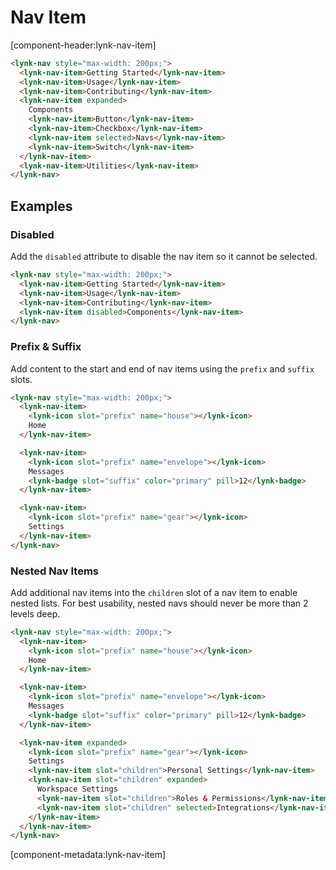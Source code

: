 # Nav Item

[component-header:lynk-nav-item]

```html preview
<lynk-nav style="max-width: 200px;">
  <lynk-nav-item>Getting Started</lynk-nav-item>
  <lynk-nav-item>Usage</lynk-nav-item>
  <lynk-nav-item>Contributing</lynk-nav-item>
  <lynk-nav-item expanded>
    Components
    <lynk-nav-item>Button</lynk-nav-item>
    <lynk-nav-item>Checkbox</lynk-nav-item>
    <lynk-nav-item selected>Navs</lynk-nav-item>
    <lynk-nav-item>Switch</lynk-nav-item>
  </lynk-nav-item>
  <lynk-nav-item>Utilities</lynk-nav-item>
</lynk-nav>
```

## Examples

### Disabled

Add the `disabled` attribute to disable the nav item so it cannot be selected.

```html preview
<lynk-nav style="max-width: 200px;">
  <lynk-nav-item>Getting Started</lynk-nav-item>
  <lynk-nav-item>Usage</lynk-nav-item>
  <lynk-nav-item>Contributing</lynk-nav-item>
  <lynk-nav-item disabled>Components</lynk-nav-item>
</lynk-nav>
```

### Prefix & Suffix

Add content to the start and end of nav items using the `prefix` and `suffix` slots.

```html preview
<lynk-nav style="max-width: 200px;">
  <lynk-nav-item>
    <lynk-icon slot="prefix" name="house"></lynk-icon>
    Home
  </lynk-nav-item>

  <lynk-nav-item>
    <lynk-icon slot="prefix" name="envelope"></lynk-icon>
    Messages
    <lynk-badge slot="suffix" color="primary" pill>12</lynk-badge>
  </lynk-nav-item>

  <lynk-nav-item>
    <lynk-icon slot="prefix" name="gear"></lynk-icon>
    Settings
  </lynk-nav-item>
</lynk-nav>
```

### Nested Nav Items

Add additional nav items into the `children` slot of a nav item to enable nested lists. For best usability, nested navs should never be more than 2 levels deep.

```html preview
<lynk-nav style="max-width: 200px;">
  <lynk-nav-item>
    <lynk-icon slot="prefix" name="house"></lynk-icon>
    Home
  </lynk-nav-item>

  <lynk-nav-item>
    <lynk-icon slot="prefix" name="envelope"></lynk-icon>
    Messages
    <lynk-badge slot="suffix" color="primary" pill>12</lynk-badge>
  </lynk-nav-item>

  <lynk-nav-item expanded>
    <lynk-icon slot="prefix" name="gear"></lynk-icon>
    Settings
    <lynk-nav-item slot="children">Personal Settings</lynk-nav-item>
    <lynk-nav-item slot="children" expanded>
      Workspace Settings
      <lynk-nav-item slot="children">Roles & Permissions</lynk-nav-item>
      <lynk-nav-item slot="children" selected>Integrations</lynk-nav-item>
    </lynk-nav-item>
  </lynk-nav-item>
</lynk-nav>
```

[component-metadata:lynk-nav-item]
